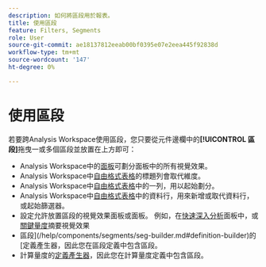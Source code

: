 ```yaml
---
description: 如何將區段用於報表。
title: 使用區段
feature: Filters, Segments
role: User
source-git-commit: ae18137812eeab00bf0395e07e2eea445f92838d
workflow-type: tm+mt
source-wordcount: '147'
ht-degree: 0%

---
```



# 使用區段

若要跨Analysis Workspace使用區段，您只要從元件邊欄中的&#x200B;**[!UICONTROL 區段]**&#x200B;拖曳一或多個區段並放置在上方即可：

* Analysis Workspace中的[面板](/help/analysis-workspace/c-panels/panels.md)可劃分面板中的所有視覺效果。
* Analysis Workspace中[自由格式表格](/help/analysis-workspace/visualizations/freeform-table/freeform-table.md)的標題列會取代維度。
* Analysis Workspace中[自由格式表格](/help/analysis-workspace/visualizations/freeform-table/freeform-table.md)中的一列，用以起始劃分。
* Analysis Workspace中[自由格式表格](/help/analysis-workspace/visualizations/freeform-table/freeform-table.md)中的資料行，用來新增或取代資料行，或起始篩選器。
* 設定允許放置區段的視覺效果面板或面板。 例如，在[快速深入分析](/help/analysis-workspace/c-panels/quickinsight.md)面板中，或[關鍵量度](/help/analysis-workspace/visualizations/key-metric.md)摘要視覺效果
* 區段](/help/components/segments/seg-builder.md#definition-builder)的[定義產生器，因此您在區段定義中包含區段。
* 計算量度的[定義產生器](/help/components/calc-metrics/cm-workflow/cm-build-metrics.md#definition-builder)，因此您在計算量度定義中包含區段。
